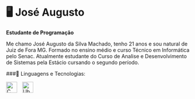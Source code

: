 # 🖥️ José Augusto 

**Estudante de Programação**

Me chamo José Augusto da Silva Machado, tenho 21 anos e sou natural de Juiz de Fora MG. 
Formado no ensino médio e curso Técnico em Informática pelo Senac. Atualmente estudante
do Curso de Analise e Desenvolvimento de Sistemas pela Estácio cursando o segundo período.

###👾 Linguagens e Tecnologias:

<img 
   aling="left"
   alt="C"
   title="C"
   width="30px"
   style="padding-right: 10px;"
   src="https://cdn.jsdelivr.net/gh/devicons/devicon@latest/icons/c/c-original.svg" 
/>
<img 
   aling="left"
   alt="Ubuntu"
   title="Ubuntu"
   width="30px"
   style="padding-right: 10px;"
   src="https://cdn.jsdelivr.net/gh/devicons/devicon@latest/icons/ubuntu/ubuntu-original.svg" 
/>
